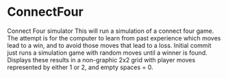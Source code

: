 ConnectFour
===========

Connect Four simulator
This will run a simulation of a connect four game. The attempt is for the computer to learn from past experience which moves lead to a win, and to avoid those moves that lead to a loss. Initial commit just runs a simulation game with random moves until a winner is found. Displays these results in a non-graphic 2x2 grid with player moves represented by either 1 or 2, and empty spaces = 0.
